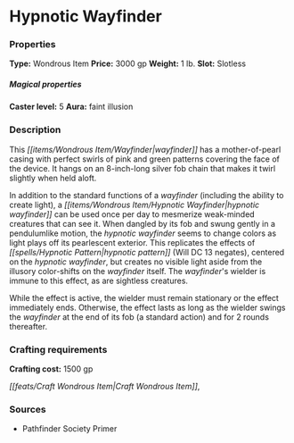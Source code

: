 ﻿---
Title: "Hypnotic Wayfinder"
Type: "Wondrous Item"
Price: "3000 gp"
Weight: "1 lb."
Slot: "Slotless"
Caster level: "5"
Aura: "faint illusion"
Description: |
  "This _wayfinder_ has a mother-of-pearl casing with perfect swirls of pink and green patterns covering the face of the device. It hangs on an 8-inch-long silver fob chain that makes it twirl slightly when held aloft.
  In addition to the standard functions of a _wayfinder_ (including the ability to create _light_), a _hypnotic wayfinder_ can be used once per day to mesmerize weak-minded creatures that can see it. When dangled by its fob and swung gently in a pendulumlike motion, the _hypnotic wayfinder_ seems to change colors as light plays off its pearlescent exterior. This replicates the effects of _hypnotic pattern_ (Will DC 13 negates), centered on the _hypnotic wayfinder_, but creates no visible light aside from the illusory color-shifts on the _wayfinder_ itself. The _wayfinder's_ wielder is immune to this effect, as are sightless creatures.
  While the effect is active, the wielder must remain stationary or the effect immediately ends. Otherwise, the effect lasts as long as the wielder swings the _wayfinder_ at the end of its fob (a standard action) and for 2 rounds thereafter."
Crafting cost: "1500 gp"
Sources: "['Pathfinder Society Primer']"
---

# Hypnotic Wayfinder

### Properties

**Type:** Wondrous Item **Price:** 3000 gp **Weight:** 1 lb. **Slot:** Slotless

##### Magical properties

**Caster level:** 5 **Aura:** faint illusion

### Description

This _[[items/Wondrous Item/Wayfinder|wayfinder]]_ has a mother-of-pearl casing with perfect swirls of pink and green patterns covering the face of the device. It hangs on an 8-inch-long silver fob chain that makes it twirl slightly when held aloft.

In addition to the standard functions of a _wayfinder_ (including the ability to create light), a _[[items/Wondrous Item/Hypnotic Wayfinder|hypnotic wayfinder]]_ can be used once per day to mesmerize weak-minded creatures that can see it. When dangled by its fob and swung gently in a pendulumlike motion, the _hypnotic wayfinder_ seems to change colors as light plays off its pearlescent exterior. This replicates the effects of _[[spells/Hypnotic Pattern|hypnotic pattern]]_ (Will DC 13 negates), centered on the _hypnotic wayfinder_, but creates no visible light aside from the illusory color-shifts on the _wayfinder_ itself. The _wayfinder_'s wielder is immune to this effect, as are sightless creatures.

While the effect is active, the wielder must remain stationary or the effect immediately ends. Otherwise, the effect lasts as long as the wielder swings the _wayfinder_ at the end of its fob (a standard action) and for 2 rounds thereafter.

### Crafting requirements

**Crafting cost:** 1500 gp

_[[feats/Craft Wondrous Item|Craft Wondrous Item]]_,

### Sources

* Pathfinder Society Primer